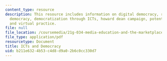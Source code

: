 ```yaml
---
content_type: resource
description: This resource includes information on digital democracy, representative
  democracy, democratization through ICTs, howard dean campaign, potential problems,
  and virtual practice.
file: null
file_location: /coursemedia/21g-034-media-education-and-the-marketplace-fall-2005/b211e6324b53c4d8d9a02b6c0cc330d7_MIT21G_034F05_ictanddemocr.pdf
file_type: application/pdf
resourcetype: Document
title: ICTs and Democracy
uid: b211e632-4b53-c4d8-d9a0-2b6c0cc330d7
---
```

